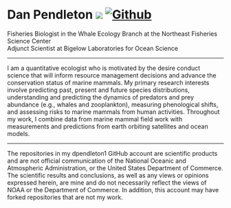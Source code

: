 # Dan Pendleton ![](https://visitor-badge.laobi.icu/badge?page_id=nmfs-openscapes.nmfs-openscapes) [![Github](https://img.shields.io/github/followers/nmfs-openscapes?label=Follow&style=social)](https://github.com/nmfs-openscapes)

Fisheries Biologist in the Whale Ecology Branch at the Northeast Fisheries Science Center<br>
Adjunct Scientist at Bigelow Laboratories for Ocean Science

<hr>

I am a quantitative ecologist who is motivated by the desire conduct science that will inform resource management decisions and advance the conservation status of marine mammals. My primary research interests involve predicting past, present and future species distributions, understanding and predicting the dynamics of predators and prey abundance (e.g., whales and zooplankton), measuring phenological shifts, and assessing risks to marine mammals from human activities. Throughout my work, I combine data from marine mammal field work with measurements and predictions from earth orbiting satellites and ocean models.

<!--

## Learn more about me! [Find my website here.](https://nmfs-openscapes.github.io/template_website_cv/)

![Top Langs](https://github-readme-stats.vercel.app/api/top-langs/?username=nmfs-openscapes)
![Github stats](https://github-readme-stats.vercel.app/api?username=nmfs-openscapes&show_icons=true)

More notes on how to do this, here: https://dev.to/charalambosioannou/create-a-dynamic-github-profile-readme-il5

**nmfs-openscapes/nmfs-openscapes** is a ✨ _special_ ✨ repository because its `README.md` (this file) appears on your GitHub profile.

Here are some ideas to get you started:

- 🔭 I’m currently working on ...
- 🌱 I’m currently learning ...
- 👯 I’m looking to collaborate on ...
- 🤔 I’m looking for help with ...
- 💬 Ask me about ...
- 📫 How to reach me: ...
- 😄 Pronouns: ...
- ⚡ Fun fact: ...
-->

<hr>

The repositories in my dpendleton1 GitHub account are scientific products and are not official communication of the National Oceanic and Atmospheric Administration, or the United States Department of Commerce. The scientific results and conclusions, as well as any views or opinions expressed herein, are mine and do not necessarily reflect the views of NOAA or the Department of Commerce. In addition, this account may have forked repositories that are not my work.

<!--
This repository is a scientific product and is not official communication of the National Oceanic and Atmospheric Administration, or the United States Department of Commerce. All NOAA GitHub project code is provided on an ‘as is’ basis and the user assumes responsibility for its use. Any claims against the Department of Commerce or Department of Commerce bureaus stemming from the use of this GitHub project will be governed by all applicable Federal law. Any reference to specific commercial products, processes, or services by service mark, trademark, manufacturer, or otherwise, does not constitute or imply their endorsement, recommendation or favoring by the Department of Commerce. The Department of Commerce seal and logo, or the seal and logo of a DOC bureau, shall not be used in any manner to imply endorsement of any commercial product or activity by DOC or the United States Government.

## License

Software code created by U.S. Government employees is not subject to copyright in the United States (17 U.S.C. §105). The United States/Department of Commerce reserve all rights to seek and obtain copyright protection in countries other than the United States for Software authored in its entirety by the Department of Commerce. To this end, the Department of Commerce hereby grants to Recipient a royalty-free, nonexclusive license to use, copy, and create derivative works of the Software outside of the United States.
-->
